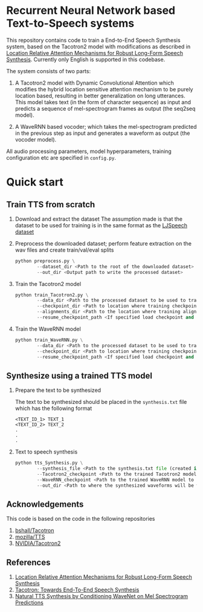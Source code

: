# Recurrent Neural Network based Text-to-Speech systems

This repository contains code to train a End-to-End Speech Synthesis system, based on the Tacotron2 model with modifications as described in [Location Relative Attention Mechanisms for Robust Long-Form Speech Synthesis](https://arxiv.org/pdf/1910.10288.pdf). Currently only English is supported in this codebase.
 
The system consists of two parts:

1. A Tacotron2 model with Dynamic Convolutional Attention which modifies the hybrid location sensitive attention mechanism to be purely location based, resulting in better generalization on long utterances. This model takes text (in the form of character sequence) as input and predicts a sequence of mel-spectrogram frames as output (the seq2seq model).

2. A WaveRNN based vocoder; which takes the mel-spectrogram predicted in the previous step as input and generates a waveform as output (the vocoder model).

All audio processing parameters, model hyperparameters, training configuration etc are specified in `config.py`. 

# Quick start
## Train TTS from scratch
1. Download and extract the dataset
    The assumption made is that the dataset to be used for training is in the same format as the [LJSpeech dataset](https://keithito.com/LJ-Speech-Dataset/)

2. Preprocess the downloaded dataset; perform feature extraction on the wav files and create train/val/eval splits

    ```python
    python preprocess.py \
            --dataset_dir <Path to the root of the downloaded dataset> \
            --out_dir <Output path to write the processed dataset>
    ```

3. Train the Tacotron2 model

    ```python
    python train_Tacotron2.py \
            --data_dir <Path to the processed dataset to be used to train the model> \
            --checkpoint_dir <Path to location where training checkpoints will be saved> \
            --alignments_dir <Path to the location where training alignments will be saved> \
            --resume_checkpoint_path <If specified load checkpoint and resume training>
    ```

4. Train the WaveRNN model

    ```python
    python train_WaveRNN.py \
            --data_dir <Path to the processed dataset to be used to train the model> \
            --checkpoint_dir <Path to location where training checkpoints will be saved> \
            --resume_checkpoint_path <If specified load checkpoint and resume training>
    ```

## Synthesize using a trained TTS model
1. Prepare the text to be synthesized
 
    The text to be synthesized should be placed in the `synthesis.txt` file which has the following format

    ```
    <TEXT_ID_1> TEXT_1
    <TEXT_ID_2> TEXT_2
    .
    .
    .
    ```

2. Text to speech synthesis
 
    ```python
    python tts_Synthesis.py \
            --synthesis_file <Path to the synthesis.txt file (created in Step 1)> \
            --Tacotron2_checkpoint <Path to the trained Tacotron2 model to use for synthesis> \
            --WaveRNN_checkpoint <Path to the trained WaveRNN model to use for synthesis> \
            --out_dir <Path to where the synthesized waveforms will be written to disk>
    ```
## Acknowledgements

This code is based on the code in the following repositories
1. [bshall/Tacotron](https://github.com/bshall/Tacotron)
2. [mozilla/TTS](https://github.com/mozilla/TTS)
3. [NVIDIA/Tacotron2](https://github.com/NVIDIA/tacotron2)

## References

1. [Location Relative Attention Mechanisms for Robust Long-Form Speech Synthesis](https://arxiv.org/pdf/1910.10288.pdf)
2. [Tacotron: Towards End-To-End Speech Synthesis](https://arxiv.org/pdf/1703.10135.pdf)
3. [Natural TTS Synthesis by Conditioning WaveNet on Mel Spectrogram Predictions](https://arxiv.org/pdf/1712.05884.pdf)
